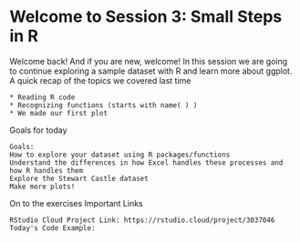 # Welcome to Session 3: Small Steps in R

Welcome back! And if you are new, welcome! In this session we are going to continue exploring a sample dataset with R and learn more about ggplot.
A quick recap of the topics we covered last time

    * Reading R code
    * Recognizing functions (starts with name( ) )
    * We made our first plot

Goals for today

    Goals:
    How to explore your dataset using R packages/functions
    Understand the differences in how Excel handles these processes and how R handles them
    Explore the Stewart Castle dataset
    Make more plots!


On to the exercises
Important Links

    RStudio Cloud Project Link: https://rstudio.cloud/project/3037046
    Today's Code Example: 
